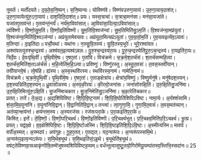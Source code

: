 

  
ऩूमर्तः॑। मर्तो॑दयते। द॒य॒ते॒स॒नि॒ष्यन्। स॒नि॒ष्यन्यः। योविष्ण॑वे। विष्ण॑वउरुगा॒याय॑। उ॒रु॒गा॒याय॒दाश॑त्। उ॒रु॒गा॒यायेत्यु॑रु॒ऽगा॒याय॑। दाश॒दिति॒दाश॑त्॥ प्रयः। यस्स॒त्राचा॑। स॒त्राचा॒मन॑सा। मन॑सा॒यजा॑ते। यजा॑तए॒ताव॑न्तं। ए॒ताव॑न्तं॒नर्यं॑। नर्य॑मा॒विवा॑सात्। आ॒विवा॑सा॒दित्या॒ऽविवा॑सात्॥  
त्वंवि॑ष्णो। वि॒ष्णो॒सु॒म॒तिं। वि॒ष्णॊ॒इति॑विष्णॊ। सु॒म॒तिंवि॒श्वज॑न्यां। सु॒म॒तिमिति॑सु॒ऽम॒तिं। वि॒श्वज॑न्या॒मप्र॑युतां। वि॒श्वज॑न्या॒मिति॑वि॒श्वऽज॑न्यां। अप्र॑युतामेवयावः। अप्र॑युता॒मित्यप्र॑ऽयुतां। ए॒व॒या॒वो॒म॒तिं। ए॒व॒यावइत्ये॑व॒ऽयावः॑। म॒तिन्दाः॑। दा॒इति॑दाः॥ पर्चो॒यथा॑। यथा॑नः। न॒स्सु॒वि॒तस्य॑। सु॒वि॒तस्य॒भूरेः॑। भूरे॒रश्वा॑वतः। अश्वा॑वतःपुरुश्च॒न्द्रस्य॑। अश्व॑वत॒इत्यश्व॑ऽवतः। पु॒रु॒श्च॒न्द्रस्य॑रा॒यः। पु॒रु॒च॒न्द्रस्येति॑पु॒रु॒ऽच॒न्द्रस्य॑। रा॒यइति॑रा॒यः॥  
त्रिर्दे॒वः। दे॒वःपृ॑थि॒वीं। पृ॒थि॒वीमे॒षः। ए॒षए॒तां। ए॒तांवि। विच॑क्रमे। च॒क्र॒मे॒श॒तर्च॑सं। श॒तर्च॑सम्महि॒त्वा। श॒तर्च॑स॒मिति॑श॒तऽअ॑र्चसं। म॒हि॒त्वेति॑म॒हि॒ऽत्वा॥ प्रविष्णुः॑। विष्णु॑रस्तु। अ॒स्तु॒त॒वसः॑। त॒वस॒स्तवी॑यान्। तवी॑यान्त्वे॒षं। त्वे॒षंहि। ह्य॑स्य। अ॒स्य॒स्थवि॑रस्य। स्थवि॑रस्य॒नाम॑। नामेति॒नाम॑॥  
विच॑क्रमे। च॒क्र॒मे॒पृ॒थि॒वीं। पृ॒थि॒वीमे॒षः। ए॒षए॒तां। ए॒ताङ्क्षेत्रा॑य। क्षेत्रा॑य॒विष्णुः॑। विष्णु॒र्मनु॑षे। मनु॑षेदश॒स्यन्। द॒श॒स्यन्निति॑द॒श॒स्यन्॥ ध्रु॒वासो॑अस्य। अ॒स्य॒की॒रयः॑। की॒रयो॒जना॑सः। जना॑सोरुक्षि॒तिं। उ॒रु॒क्षि॒तिंसु॒जनि॑मा। उ॒रु॒क्षि॒तिमित्यु॑रु॒ऽक्षि॒तिं। सु॒जनि॑माचकार। सु॒ज॒निमेति॑सु॒ऽजनि॑मा। च॒का॒रेति॑चकार॥  
प्रतत्। तत्ते॑। ते॒अ॒द्य। अ॒द्यशि॑पिविष्ट। शि॒पि॒वि॒ष्ट॒नाम॑। शि॒पि॒वि॒ष्ठेति॑शिपिऽविष्ट। नामा॒र्यः। अ॒र्यश्शं॑सामि। शं॒सा॒मि॒व॒युना॑नि। व॒युना॑निवि॒द्वान्। वि॒द्वानिति॑वि॒द्वान्॥ तन्त्वा॑। त्वा॒गृ॒णा॒मि॒। गृ॒णा॒मि॒त॒वसं॑। त॒वस॒मत॑व्यान्। अत॑व्या॒न्क्षय॑न्तं। क्षय॑न्तम॒स्य। अ॒स्यरज॑सः। रज॑सःपरा॒के। प॒रा॒कइति॑प॒रा॒के॥  
किमित्। इत्ते॑। ते॒वि॒ष्णॊ॒। वि॒ष्णॊ॒परि॒चक्ष्यं॑। वि॒ष्णॊ॒इति॑विष्णॊ। प॒रि॒चक्ष्यं॑भूत्। प॒रि॒चक्ष्य॒मिति॑प॒रि॒ऽचक्ष्यं॑। भू॒त्प्र। प्रयत्। यद्व॑व॒क्षे। व॒व॒क्षेशि॑पिवि॒ष्टः। शि॒पि॒वि॒ष्टोअ॑स्मि। शि॒पि॒वि॒ष्टइति॑शि॒पि॒ऽवि॒ष्टः। अ॒स्मीत्य॑स्मि॥ मावर्पः॑। वर्पो॑अ॒स्मत्। अ॒स्मदप॑। अप॑गूहः। गू॒ह॒ए॒तत्। ए॒तद्यत्। यद॒न्यरू॑पः। अ॒न्यरू॑पस्समि॒थे। अ॒न्यरू॑प॒इत्य॒न्यऽरू॑पः। स॒मि॒थेब॒भूथ॑। स॒मि॒थइति॑सं॒ऽइ॒थे। ब॒भूथेति॑ब॒भूथ॑॥  
वष॑ट्तेविष्णवा॒सआकृ॑णॊमि॒तम्मे॑जुषस्वशिपिविष्टह॒व्यम्॥ वर्ध॑न्तुत्वासुष्टु॒तयो॒गिरो॑मेयू॒यम्पा॑तस्व॒स्तिभि॒स्सदा॑नः॥ 25 ॥  

